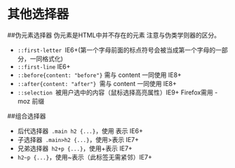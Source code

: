 # 其他选择器

##伪元素选择器
伪元素是HTML中并不存在的元素
注意与伪类学则器的区分。
+ `::first-letter `IE6+(第一个字母前面的标点符号会被当成第一个字母的一部分，一同格式化)
+ `::first-line` IE6+
+ `::before{content: "before"}` 需与 content 一同使用 IE8+
+ `::after{content: "after"} `需与 content 一同使用 IE8+
+ `::selection `被用户选中的内容（鼠标选择高亮属性）IE9+ Firefox需用 -moz 前缀

##组合选择器

+ 后代选择器` .main h2 {...}`，使用 表示 IE6+
+ 子选择器` .main>h2 {...}`，使用>表示 IE7+
+ 兄弟选择器` h2+p {...}`，使用+表示 IE7+
+ `h2~p {...}`，使用~表示（此标签无需紧邻）IE7+
